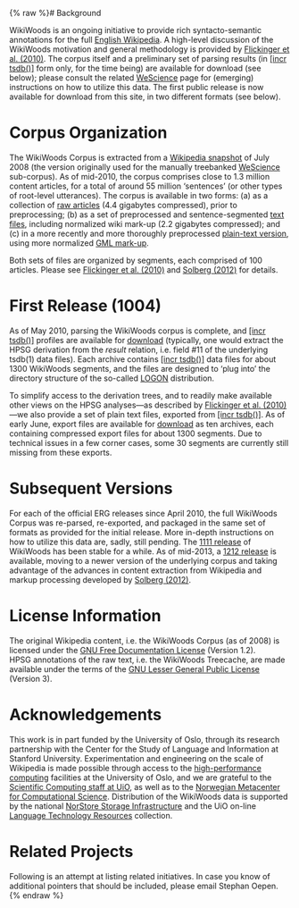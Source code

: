 {% raw %}# Background

WikiWoods is an ongoing initiative to provide rich syntacto-semantic
annotations for the full [English Wikipedia](http://en.wikipedia.org). A
high-level discussion of the WikiWoods motivation and general
methodology is provided by [Flickinger et al.
(2010)](http://www.delph-in.net/wikiwoods/lrec10.pdf). The corpus itself
and a preliminary set of parsing results (in [\[incr
tsdb()\]](http://www.delph-in.net/itsdb) form only, for the time being)
are available for download (see below); please consult the related
[WeScience](WeScience) page for (emerging) instructions on how to
utilize this data. The first public release is now available for
download from this site, in two different formats (see below).

# Corpus Organization

The WikiWoods Corpus is extracted from a [Wikipedia
snapshot](http://www.delph-in.net/wescience/enwiki-20080727-pages-articles.xml.bz2)
of July 2008 (the version originally used for the manually treebanked
[WeScience](WeScience) sub-corpus). As of mid-2010, the corpus comprises
close to 1.3 million content articles, for a total of around 55 million
‘sentences’ (or other types of root-level utterances). The corpus is
available in two forms: (a) as a collection of [raw
articles](http://ltr.uio.no/wikiwoods/1004/raw.tar) (4.4 gigabytes
compressed), prior to preprocessing; (b) as a set of preprocessed and
sentence-segmented [text
files](http://ltr.uio.no/wikiwoods/1010/txt.tar), including normalized
wiki mark-up (2.2 gigabytes compressed); and (c) in a more recently and
more thoroughly preprocessed [plain-text
version](http://ltr.uio.no/wikiwoods/1212/gml.tar), using more
normalized [GML mark-up](ErgGml).

Both sets of files are organized by segments, each comprised of 100
articles. Please see [Flickinger et al.
(2010)](http://www.delph-in.net/wikiwoods/lrec10.pdf) and [Solberg
(2012)](https://www.duo.uio.no/handle/10852/34914) for details.

# First Release (1004)

As of May 2010, parsing the WikiWoods corpus is complete, and [\[incr
tsdb()\]](http://www.delph-in.net/itsdb) profiles are available for
[download](http://ltr.uio.no/wikiwoods/1004) (typically, one would
extract the HPSG derivation from the *result* relation, i.e. field \#11
of the underlying tsdb(1) data files). Each archive contains [\[incr
tsdb()\]](http://www.delph-in.net/itsdb) data files for about 1300
WikiWoods segments, and the files are designed to ‘plug into’ the
directory structure of the so-called [LOGON](https://blog.inductorsoftware.com/docsproto/tools/LogonTop) distribution.

To simplify access to the derivation trees, and to readily make
available other views on the HPSG analyses—as described by [Flickinger
et al. (2010)](http://www.delph-in.net/wikiwoods/lrec10.pdf)—we also
provide a set of plain text files, exported from [\[incr
tsdb()\]](http://www.delph-in.net/itsdb). As of early June, export files
are available for [download](http://ltr.uio.no/wikiwoods/1004) as ten
archives, each containing compressed export files for about 1300
segments. Due to technical issues in a few corner cases, some 30
segments are currently still missing from these exports.

# Subsequent Versions

For each of the official ERG releases since April 2010, the full
WikiWoods Corpus was re-parsed, re-exported, and packaged in the same
set of formats as provided for the initial release. More in-depth
instructions on how to utilize this data are, sadly, still pending. The
[1111 release](http://ltr.uio.no/wikiwoods/1111) of WikiWoods has been
stable for a while. As of mid-2013, a [1212
release](http://ltr.uio.no/wikiwoods/1212) is available, moving to a
newer version of the underlying corpus and taking advantage of the
advances in content extraction from Wikipedia and markup processing
developed by [Solberg
(2012)](https://www.duo.uio.no/handle/10852/34914).

# License Information

The original Wikipedia content, i.e. the WikiWoods Corpus (as of 2008)
is licensed under the [GNU Free Documentation
License](https://www.gnu.org/licenses/old-licenses/fdl-1.2.html)
(Version 1.2). HPSG annotations of the raw text, i.e. the WikiWoods
Treecache, are made available under the terms of the [GNU Lesser General
Public License](https://www.gnu.org/licenses/lgpl.html) (Version 3).

# Acknowledgements

This work is in part funded by the University of Oslo, through its
research partnership with the Center for the Study of Language and
Information at Stanford University. Experimentation and engineering on
the scale of Wikipedia is made possible through access to the
[high-performance computing](http://www.uio.no/hpc) facilities at the
University of Oslo, and we are grateful to the [Scientific Computing
staff at UiO](http://www.usit.uio.no/suf/vd), as well as to the
[Norwegian Metacenter for Computational Science](http://www.notur.no).
Distribution of the WikiWoods data is supported by the national
[NorStore Storage Infrastructure](http://www.norstore.no) and the UiO
on-line [Language Technology Resources](http://ltr.uio.no) collection.

# Related Projects

Following is an attempt at listing related initiatives. In case you know
of additional pointers that should be included, please email
Stephan Oepen.
{% endraw %}